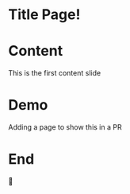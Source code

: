 <!--
theme: gaia
class:
 - invert
headingDivider: 2
paginate: true
-->


<!--
_class:
 - lead
 - invert
-->
# Title Page!

# Content

This is the first content slide

# Demo

Adding a page to show this in a PR

# End

&#128640;

